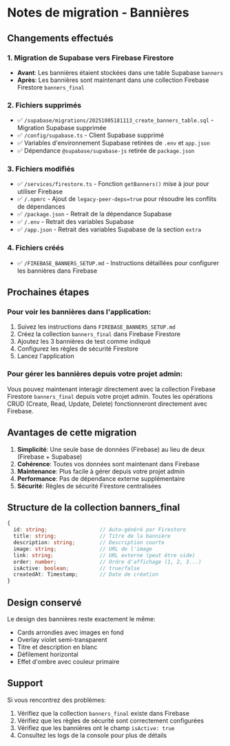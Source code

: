 # Notes de migration - Bannières

## Changements effectués

### 1. Migration de Supabase vers Firebase Firestore
- **Avant**: Les bannières étaient stockées dans une table Supabase `banners`
- **Après**: Les bannières sont maintenant dans une collection Firebase Firestore `banners_final`

### 2. Fichiers supprimés
- ✅ `/supabase/migrations/20251005181113_create_banners_table.sql` - Migration Supabase supprimée
- ✅ `/config/supabase.ts` - Client Supabase supprimé
- ✅ Variables d'environnement Supabase retirées de `.env` et `app.json`
- ✅ Dépendance `@supabase/supabase-js` retirée de `package.json`

### 3. Fichiers modifiés
- ✅ `/services/firestore.ts` - Fonction `getBanners()` mise à jour pour utiliser Firebase
- ✅ `/.npmrc` - Ajout de `legacy-peer-deps=true` pour résoudre les conflits de dépendances
- ✅ `/package.json` - Retrait de la dépendance Supabase
- ✅ `/.env` - Retrait des variables Supabase
- ✅ `/app.json` - Retrait des variables Supabase de la section `extra`

### 4. Fichiers créés
- ✅ `/FIREBASE_BANNERS_SETUP.md` - Instructions détaillées pour configurer les bannières dans Firebase

## Prochaines étapes

### Pour voir les bannières dans l'application:
1. Suivez les instructions dans `FIREBASE_BANNERS_SETUP.md`
2. Créez la collection `banners_final` dans Firebase Firestore
3. Ajoutez les 3 bannières de test comme indiqué
4. Configurez les règles de sécurité Firestore
5. Lancez l'application

### Pour gérer les bannières depuis votre projet admin:
Vous pouvez maintenant interagir directement avec la collection Firebase Firestore `banners_final` depuis votre projet admin. Toutes les opérations CRUD (Create, Read, Update, Delete) fonctionneront directement avec Firebase.

## Avantages de cette migration

1. **Simplicité**: Une seule base de données (Firebase) au lieu de deux (Firebase + Supabase)
2. **Cohérence**: Toutes vos données sont maintenant dans Firebase
3. **Maintenance**: Plus facile à gérer depuis votre projet admin
4. **Performance**: Pas de dépendance externe supplémentaire
5. **Sécurité**: Règles de sécurité Firestore centralisées

## Structure de la collection banners_final

```typescript
{
  id: string;                 // Auto-généré par Firestore
  title: string;              // Titre de la bannière
  description: string;        // Description courte
  image: string;              // URL de l'image
  link: string;               // URL externe (peut être vide)
  order: number;              // Ordre d'affichage (1, 2, 3...)
  isActive: boolean;          // true/false
  createdAt: Timestamp;       // Date de création
}
```

## Design conservé

Le design des bannières reste exactement le même:
- Cards arrondies avec images en fond
- Overlay violet semi-transparent
- Titre et description en blanc
- Défilement horizontal
- Effet d'ombre avec couleur primaire

## Support

Si vous rencontrez des problèmes:
1. Vérifiez que la collection `banners_final` existe dans Firebase
2. Vérifiez que les règles de sécurité sont correctement configurées
3. Vérifiez que les bannières ont le champ `isActive: true`
4. Consultez les logs de la console pour plus de détails
